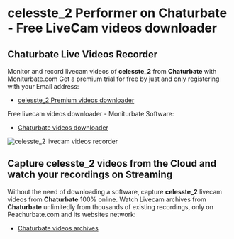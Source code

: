 # celesste_2 Performer on Chaturbate - Free LiveCam videos downloader

## Chaturbate Live Videos Recorder

Monitor and record livecam videos of **celesste_2** from **Chaturbate** with Moniturbate.com
Get a premium trial for free by just and only registering with your Email address:
* [celesste_2 Premium videos downloader](https://moniturbate.com/request-demo-licence-key.html)

Free livecam videos downloader - Moniturbate Software:
* [Chaturbate videos downloader](https://moniturbate.com/moniturbate-download-software.html)

![celesste_2 livecam videos recorder](https://peachurnet.com/templates/moniturbate-software.png)


## Capture celesste_2 videos from the Cloud and watch your recordings on Streaming

Without the need of downloading a software, capture **celesste_2** livecam videos from **Chaturbate** 100% online.
Watch Livecam archives from **Chaturbate** unlimitedly from thousands of existing recordings, only on Peachurbate.com and its websites network:
* [Chaturbate videos archives](https://peachurnet.com/)